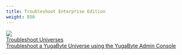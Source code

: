 ```yaml
---
title: Troubleshoot Enterprise Edition
weight: 850
---
```


<div>

  <a class="section-link icon-offset" href="/troubleshoot/enterprise-edition/universes">
    <div class="icon">
      <img src="/images/section_icons/troubleshoot/troubleshoot.png" aria-hidden="true" />
    </div>
    <div class="text">
      Troubleshoot Universes
      <div class="caption">Troubleshoot a YugaByte Universe using the YugaByte Admin Console</div>
    </div>
  </a>

</div>
